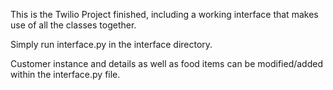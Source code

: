 This is the Twilio Project finished, including a working interface that makes use of all the classes together.

Simply run interface.py in the interface directory.

Customer instance and details as well as food items can be modified/added within the interface.py file.